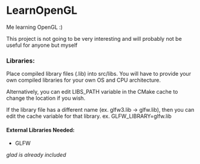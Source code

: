 # LearnOpenGL
Me learning OpenGL :)

This project is not going to be very interesting and will probably not be useful for anyone but myself

### Libraries:
Place compiled library files (.lib) into src/libs. You will have to provide your own compiled libraries for your own OS and CPU architecture.

Alternatively, you can edit LIBS_PATH variable in the CMake cache to change the location if you wish.

If the library file has a different name (ex. glfw3.lib -> glfw.lib), then you can edit the cache variable for that library. ex. GLFW_LIBRARY=glfw.lib

#### External Libraries Needed:

- GLFW

*glad is already included*